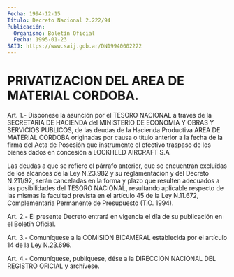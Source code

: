 ```yaml
---
Fecha: 1994-12-15
Título: Decreto Nacional 2.222/94
Publicación:
  Organismo: Boletín Oficial
  Fecha: 1995-01-23
SAIJ: https://www.saij.gob.ar/DN19940002222
---
```

# PRIVATIZACION DEL AREA DE MATERIAL CORDOBA.

<a id="1"></a>
Art. 1.- Dispónese la asunción por el TESORO NACIONAL a través de la  SECRETARIA DE HACIENDA del MINISTERIO  DE ECONOMIA Y OBRAS Y SERVICIOS  PUBLICOS,  de  las deudas de la Hacienda Productiva AREA DE MATERIAL CORDOBA originadas  por  causa  o  título anterior a la fecha de la firma del Acta de Posesión que instrumente  el efectivo traspaso  de los bienes dados en concesión a LOCKHEED AIRCRAFT  S.A

Las  deudas   a  que  se  refiere  el  párrafo  anterior,  que  se encuentran excluidas  de  los  alcances  de  la  Ley  N.23.982 y su reglamentación  y  del  Decreto  N.211/92, serán canceladas  en  la forma  y  plazo  que resulten adecuados  a  las  posibilidades  del TESORO NACIONAL, resultando  aplicable  respecto  de  las mismas la facultad prevista en el artículo 45 de la Ley N.11.672, Complementaria Permanente de Presupuesto (T.O. 1994).

<a id="2"></a>
Art.  2.- El presente Decreto entrará en vigencia el día de su publicación en el Boletín Oficial.

<a id="3"></a>
Art. 3.- Comuníquese a la COMISION BICAMERAL establecida por el artículo 14 de la Ley N.23.696.

<a id="4"></a>
Art. 4.- Comuníquese, publíquese, dése a la DIRECCION NACIONAL DEL REGISTRO OFICIAL y archívese.